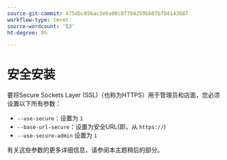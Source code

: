 ```yaml
---
source-git-commit: 475dbc056ac3e6a00c8f794259bb0fbf04143687
workflow-type: tm+mt
source-wordcount: '53'
ht-degree: 0%

---
```

# 安全安装

要将Secure Sockets Layer (SSL)（也称为HTTPS）用于管理员和店面，您必须设置以下所有参数：

* `--use-secure`：设置为 `1`
* `--base-url-secure`：设置为安全URL(即，从 `https://`)
* `--use-secure-admin` 设置为 `1`

有关这些参数的更多详细信息，请参阅本主题稍后的部分。
